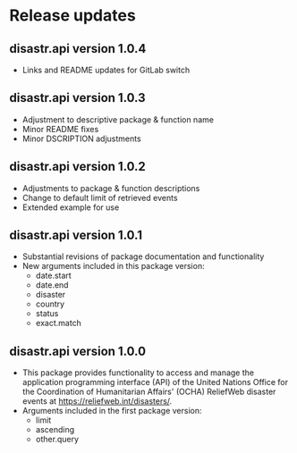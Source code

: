 
# Release updates

<!-- Changes for future versions (long term):
* Built-in functionality to retrieve all available events (argument all.events) through a for loop
 -->

## disastr.api version 1.0.4

* Links and README updates for GitLab switch


## disastr.api version 1.0.3

* Adjustment to descriptive package & function name
* Minor README fixes
* Minor DSCRIPTION adjustments
 

## disastr.api version 1.0.2

* Adjustments to package & function descriptions
* Change to default limit of retrieved events
* Extended example for use
 
 
## disastr.api version 1.0.1

* Substantial revisions of package documentation and functionality
* New arguments included in this package version: 
  + date.start
  + date.end
  + disaster
  + country
  + status
  + exact.match

  

## disastr.api version 1.0.0

* This package provides functionality to access and manage the application programming interface (API) of the United Nations Office for the Coordination of Humanitarian Affairs' (OCHA) ReliefWeb disaster events at https://reliefweb.int/disasters/.
* Arguments included in the first package version: 
  + limit
  + ascending
  + other.query

